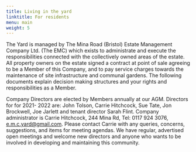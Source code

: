 ```yaml
---
title: Living in the yard
linktitle: For residents
menu: main
weight: 5
---
```


The Yard is managed by The Mina Road (Bristol) Estate Management Company Ltd. (The
EMC) which exists to administrate and execute the responsibilities connected with the
collectively owned areas of the estate. All property owners on the estate signed a contract
at point of sale agreeing to be a Member of this Company, and to pay service charges
towards the maintenance of site infrastructure and communal gardens. The following
documents explain decision making structures and your rights and responsibilities as a
Member.

Company Directors are elected by Members annually at our AGM. Directors for for 2021-
2022 are: John Tolson, Carrie Hitchcock, Sue Tate, Jon Brockwell, Joe Jarlett and tenant
director Sarah Flint. Company administrator is Carrie Hitchcock, 244 Mina Rd, Tel: 0117 924
3076, e.m.c.yard@gmail.com. Please contact Carrie with any queries, concerns, suggestions,
and items for meeting agendas. We have regular, advertised open meetings and welcome
new directors and anyone who wants to be involved in developing and maintaining this
community.
